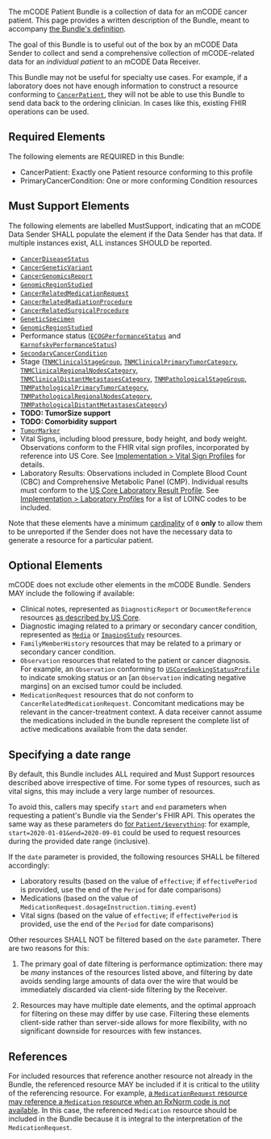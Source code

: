 

The mCODE Patient Bundle is a collection of data for an mCODE cancer patient. This page provides a written description of the Bundle, meant to accompany [the Bundle's definition](StructureDefinition-mcode-patient-bundle.html).

The goal of this Bundle is to useful out of the box by an mCODE Data Sender to collect and send a comprehensive collection of mCODE-related data for an _individual patient_ to an mCODE Data Receiver.

This Bundle may not be useful for specialty use cases. For example, if a laboratory does not have enough information to construct a resource conforming to [`CancerPatient`], they will not be able to use this Bundle to send data back to the ordering clinician. In cases like this, existing FHIR operations can be used.

## Required Elements

The following elements are REQUIRED in this Bundle:

* CancerPatient: Exactly one Patient resource conforming to this profile
* PrimaryCancerCondition: One or more conforming Condition resources

## Must Support Elements

The following elements are labelled MustSupport, indicating that an mCODE Data Sender SHALL populate the element if the Data Sender has that data. If multiple instances exist, ALL instances SHOULD be reported.

* [`CancerDiseaseStatus`]
* [`CancerGeneticVariant`]
* [`CancerGenomicsReport`]
* [`GenomicRegionStudied`]
* [`CancerRelatedMedicationRequest`]
* [`CancerRelatedRadiationProcedure`]
* [`CancerRelatedSurgicalProcedure`]
* [`GeneticSpecimen`]
* [`GenomicRegionStudied`]
* Performance status ([`ECOGPerformanceStatus`] and [`KarnofskyPerformanceStatus`])
* [`SecondaryCancerCondition`]
* Stage ([`TNMClinicalStageGroup`], [`TNMClinicalPrimaryTumorCategory`], [`TNMClinicalRegionalNodesCategory`], [`TNMClinicalDistantMetastasesCategory`], [`TNMPathologicalStageGroup`], [`TNMPathologicalPrimaryTumorCategory`], [`TNMPathologicalRegionalNodesCategory`], [`TNMPathologicalDistantMetastasesCategory`])
* **TODO: TumorSize support**
* **TODO: Comorbidity support**
* [`TumorMarker`]
* Vital Signs, including blood pressure, body height, and body weight. Observations conform to the FHIR vital sign profiles, incorporated by reference into US Core. See [Implementation > Vital Sign Profiles](implementation.html#vital-sign-profiles) for details.
* Laboratory Results: Observations included in Complete Blood Count (CBC) and Comprehensive Metabolic Panel (CMP). Individual results must conform to the [US Core Laboratory Result Profile](http://hl7.org/fhir/us/core/StructureDefinition-us-core-observation-lab.html). See [Implementation > Laboratory Profiles](implementation.html#laboratory-profiles) for a list of LOINC codes to be included.

Note that these elements have a minimum [cardinality](https://www.hl7.org/fhir/conformance-rules.html#cardinality) of `0` **only** to allow them to be unreported if the Sender does not have the necessary data to generate a resource for a particular patient.

## Optional Elements

mCODE does not exclude other elements in the mCODE Bundle. Senders MAY include the following if available:

* Clinical notes, represented as `DiagnosticReport` or `DocumentReference` resources [as described by US Core][us-core-clinical-notes].
* Diagnostic imaging related to a primary or secondary cancer condition, represented as [`Media`] or [`ImagingStudy`] resources.
* `FamilyMemberHistory` resources that may be related to a primary or secondary cancer condition.
* `Observation` resources that related to the patient or cancer diagnosis. For example, an `Observation` conforming to [`USCoreSmokingStatusProfile`] to indicate smoking status or an [an `Observation` indicating negative margins] on an excised tumor could be included.
* `MedicationRequest` resources that do not conform to `CancerRelatedMedicationRequest`. Concomitant medications may be relevant in the cancer-treatment context. A data receiver cannot assume the medications included in the bundle represent the complete list of active medications available from the data sender.

## Specifying a date range

By default, this Bundle includes ALL required and Must Support resources described above irrespective of time. For some types of resources, such as vital signs, this may include a very large number of resources.

To avoid this, callers may specify `start` and `end` parameters when requesting a patient's Bundle via the Sender's FHIR API. This operates the same way as these parameters do [for `Patient/$everything`](https://www.hl7.org/fhir/operation-patient-everything.html): for example, `start=2020-01-01&end=2020-09-01` could be used to request resources during the provided date range (inclusive).

If the `date` parameter is provided, the following resources SHALL be filtered accordingly:

- Laboratory results (based on the value of `effective`; if `effectivePeriod` is provided, use the end of the `Period` for date comparisons)
- Medications (based on the value of `MedicationRequest.dosageInstruction.timing.event`)
- Vital signs (based on the value of `effective`; if `effectivePeriod` is provided, use the end of the `Period` for date comparisons)

Other resources SHALL NOT be filtered based on the `date` parameter. There are two reasons for this:

1. The primary goal of date filtering is performance optimization: there may be _many_ instances of the resources listed above, and filtering by date avoids sending large amounts of data over the wire that would be immediately discarded via client-side filtering by the Receiver.

2. Resources may have multiple date elements, and the optimal approach for filtering on these may differ by use case. Filtering these elements client-side rather than server-side allows for more flexibility, with no significant downside for resources with few instances.

## References

For included resources that reference another resource not already in the Bundle, the referenced resource MAY be included if it is critical to the utility of the referencing resource. For example, [a `MedicationRequest` resource may reference a `Medication` resource when an RxNorm code is not available](http://hl7.org/fhir/us/core/all-meds.html#options-for-representing-medication). In this case, the referenced `Medication` resource should be included in the Bundle because it is integral to the interpretation of the `MedicationRequest`.

[`CancerDiseaseStatus`]: StructureDefinition-mcode-cancer-disease-status.html
[`CancerGeneticVariant`]: StructureDefinition-mcode-cancer-genetic-variant.html
[`CancerGenomicsReport`]: StructureDefinition-mcode-cancer-genomics-report.html
[`CancerPatient`]: StructureDefinition-mcode-cancer-patient.html
[`CancerRelatedMedicationRequest`]: StructureDefinition-mcode-cancer-related-medication-request.html
[`CancerRelatedRadiationProcedure`]: StructureDefinition-mcode-cancer-related-radiation-procedure.html
[`CancerRelatedSurgicalProcedure`]: StructureDefinition-mcode-cancer-related-surgical-procedure.html
[`ComorbidCondition`]: StructureDefinition-mcode-comorbid-condition.html
[`ECOGPerformanceStatus`]: StructureDefinition-mcode-ecog-performance-status.html
[`KarnofskyPerformanceStatus`]: StructureDefinition-mcode-karnofsky-performance-status.html
[`GeneticSpecimen`]: StructureDefinition-mcode-genetic-specimen.html
[`GenomicRegionStudied`]: StructureDefinition-mcode-genomic-region-studied.html
[`ImagingStudy`]: https://www.hl7.org/fhir/imagingstudy.html
[`Media`]: https://www.hl7.org/fhir/media.html
[`PrimaryCancerCondition`]: StructureDefinition-mcode-primary-cancer-condition.html
[`SecondaryCancerCondition`]: StructureDefinition-mcode-secondary-cancer-condition.html
[`TNMClinicalDistantMetastasesCategory`]: StructureDefinition-mcode-tnm-clinical-distant-metastases-category.html
[`TNMClinicalPrimaryTumorCategory`]: StructureDefinition-mcode-tnm-clinical-primary-tumor-category.html
[`TNMClinicalRegionalNodesCategory`]: StructureDefinition-mcode-tnm-clinical-regional-nodes-category.html
[`TNMClinicalStageGroup`]: StructureDefinition-mcode-tnm-clinical-stage-group.html
[`TumorMarker`]: StructureDefinition-mcode-tumor-marker.html
[`USCorePractitioner`]: http://hl7.org/fhir/us/core/StructureDefinition-us-core-practitioner.html
[`USCoreProcedureProfile`]: http://hl7.org/fhir/us/core/StructureDefinition-us-core-procedure.html
[`USCoreSmokingStatusProfile`]: http://hl7.org/fhir/us/core/StructureDefinition-us-core-smokingstatus.html
[an Observation indicating negative margins]: Observation-example1-observation-tumor-invasion-negative.html
[conformance guidance for supported profiles]: conformance.html#supported-profiles
[StructureDefinition-us-core-`practitioner`]: http://hl7.org/fhir/us/core/STU3.1/StructureDefinition-us-core-practitioner.html
[us-core-clinical-notes]: https://www.hl7.org/fhir/us/core/clinical-notes-guidance.html
[`TNMClincalDistantMetastasesCategory`]: StructureDefinition-mcode-tnm-clinical-distant-metastases-category.html
[`TNMPathologicalStageGroup`]: StructureDefinition-mcode-tnm-pathological-stage-group.html
[`TNMPathologicalPrimaryTumorCategory`]: StructureDefinition-mcode-tnm-pathological-primary-tumor-category.html
[`TNMPathologicalRegionalNodesCategory`]: StructureDefinition-mcode-tnm-pathological-regional-nodes-category.html
[`TNMPathologicalDistantMetastasesCategory`]: StructureDefinition-mcode-tnm-pathological-distant-metastases-category.html
